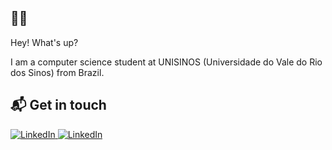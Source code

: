 ## 👋🏻

Hey! What's up?

I am a computer science student at UNISINOS (Universidade do Vale do Rio dos Sinos) from Brazil.

## 📬 Get in touch
  <div>
    <a href="https://github.com/Otto-Schmitz" target="_blank">
      <img src="https://img.shields.io/badge/GitHub-100000?logo=github&logoColor=white" alt="LinkedIn">
    </a>
    <a href="https://www.linkedin.com/in/otto-schmitz-13b48322b/" target="_blank">
      <img src="https://img.shields.io/badge/LinkedIn-%230077B5.svg?logo=linkedin&logoColor=white" alt="LinkedIn">
    </a>
</div>



